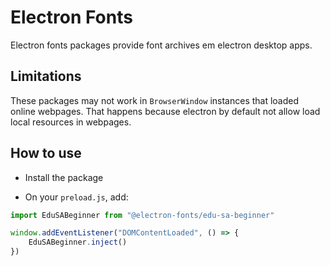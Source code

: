 # Electron Fonts

Electron fonts packages provide font archives em electron desktop apps.

## Limitations

These packages may not work in `BrowserWindow` instances that loaded online webpages. That happens because electron by default not allow load local resources in webpages.

## How to use

* Install the package

* On your `preload.js`, add:

```ts
import EduSABeginner from "@electron-fonts/edu-sa-beginner"

window.addEventListener("DOMContentLoaded", () => {
    EduSABeginner.inject()
})
```